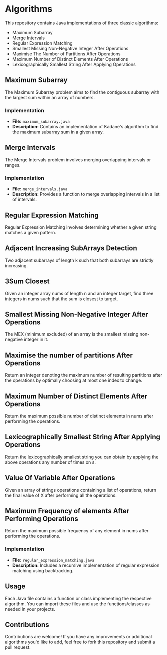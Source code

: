 # Algorithms

This repository contains Java implementations of three classic algorithms:

- Maximum Subarray
- Merge Intervals
- Regular Expression Matching
- Smallest Missing Non-Negative Integer After Operations
- Maximise The Number of Partitions After Operations
- Maximum Number of Distinct Elements After Operations
- Lexicographically Smallest String After Applying Operations
  

## Maximum Subarray

The Maximum Subarray problem aims to find the contiguous subarray with the largest sum within an array of numbers.

### Implementation

- **File:** `maximum_subarray.java`
- **Description:** Contains an implementation of Kadane's algorithm to find the maximum subarray sum in a given array.

## Merge Intervals

The Merge Intervals problem involves merging overlapping intervals or ranges.

### Implementation

- **File:** `merge_intervals.java`
- **Description:** Provides a function to merge overlapping intervals in a list of intervals.

## Regular Expression Matching

Regular Expression Matching involves determining whether a given string matches a given pattern.

## Adjacent Increasing SubArrays Detection

 Two adjacent subarrays of length k such that both subarrays are strictly increasing. 

 ## 3Sum Closest

 Given an integer array nums of length n and an integer target, find three integers in nums such that the sum is closest to target.

 ## Smallest Missing Non-Negative Integer After Operations
 The MEX (minimum excluded) of an array is the smallest missing non-negative integer in it.

 ## Maximise the number of partitions After Operations
 Return an integer denoting the maximum number of resulting partitions after the operations by optimally choosing at most one index to change.

 ## Maximum Number of Distinct Elements After Operations
Return the maximum possible number of distinct elements in nums after performing the operations.

## Lexicographically Smallest String After Applying Operations
Return the lexicographically smallest string you can obtain by applying the above operations any number of times on s.

## Value Of Variable After Operations
Given an array of strings operations containing a list of operations, return the final value of X after performing all the operations.

## Maximum Frequency of elements After Performing Operations
Return the maximum possible frequency of any element in nums after performing the operations.

### Implementation

- **File:** `regular_expression_matching.java`
- **Description:** Includes a recursive implementation of regular expression matching using backtracking.

## Usage

Each Java file contains a function or class implementing the respective algorithm. You can import these files and use the functions/classes as needed in your projects.

## Contributions

Contributions are welcome! If you have any improvements or additional algorithms you'd like to add, feel free to fork this repository and submit a pull request.

